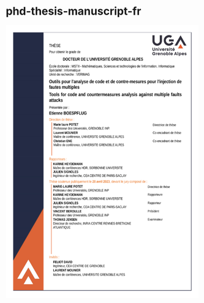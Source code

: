# phd-thesis-manuscript-fr

<p align="center">
  <a href="phd-thesis-manuscript-fr.pdf"><img src="couverture_these.png" title="Manuscript cover page"></a>
</p>
